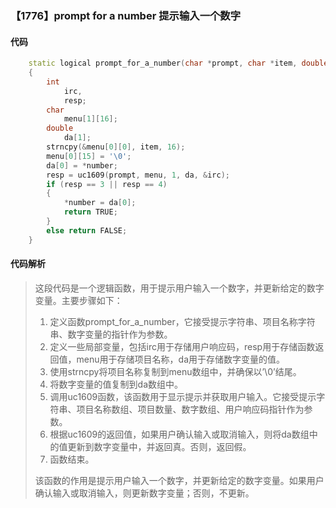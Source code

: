 ### 【1776】prompt for a number 提示输入一个数字

#### 代码

```cpp
    static logical prompt_for_a_number(char *prompt, char *item, double *number)  
    {  
        int  
            irc,  
            resp;  
        char  
            menu[1][16];  
        double  
            da[1];  
        strncpy(&menu[0][0], item, 16);  
        menu[0][15] = '\0';  
        da[0] = *number;  
        resp = uc1609(prompt, menu, 1, da, &irc);  
        if (resp == 3 || resp == 4)  
        {  
            *number = da[0];  
            return TRUE;  
        }  
        else return FALSE;  
    }

```

#### 代码解析

> 这段代码是一个逻辑函数，用于提示用户输入一个数字，并更新给定的数字变量。主要步骤如下：
>
> 1. 定义函数prompt_for_a_number，它接受提示字符串、项目名称字符串、数字变量的指针作为参数。
> 2. 定义一些局部变量，包括irc用于存储用户响应码，resp用于存储函数返回值，menu用于存储项目名称，da用于存储数字变量的值。
> 3. 使用strncpy将项目名称复制到menu数组中，并确保以’\0’结尾。
> 4. 将数字变量的值复制到da数组中。
> 5. 调用uc1609函数，该函数用于显示提示并获取用户输入。它接受提示字符串、项目名称数组、项目数量、数字数组、用户响应码指针作为参数。
> 6. 根据uc1609的返回值，如果用户确认输入或取消输入，则将da数组中的值更新到数字变量中，并返回真。否则，返回假。
> 7. 函数结束。
>
> 该函数的作用是提示用户输入一个数字，并更新给定的数字变量。如果用户确认输入或取消输入，则更新数字变量；否则，不更新。
>
